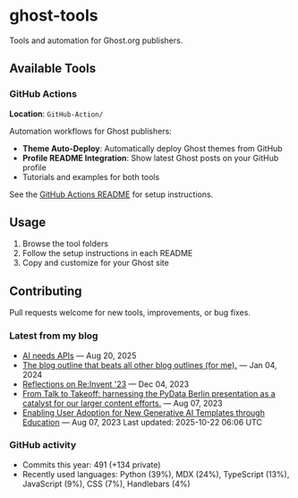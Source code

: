 # ghost-tools

Tools and automation for Ghost.org publishers.

## Available Tools

### GitHub Actions
**Location**: `GitHub-Action/`

Automation workflows for Ghost publishers:
- **Theme Auto-Deploy**: Automatically deploy Ghost themes from GitHub
- **Profile README Integration**: Show latest Ghost posts on your GitHub profile
- Tutorials and examples for both tools

See the [GitHub Actions README](GitHub-Action/README.md) for setup instructions.

## Usage

1. Browse the tool folders
2. Follow the setup instructions in each README
3. Copy and customize for your Ghost site

## Contributing

Pull requests welcome for new tools, improvements, or bug fixes.

<!-- DYNAMIC:START:blog -->
### Latest from my blog
- [AI needs APIs](https://www.erinmikailstaples.com/ai-needs-apis/) — Aug 20, 2025
- [The blog outline that beats all other blog outlines (for me).](https://www.erinmikailstaples.com/the-blog-outline-that-beats-all-other-blog-outlines/) — Jan 04, 2024
- [Reflections on Re:Invent '23](https://www.erinmikailstaples.com/reflections-on-re-invent-23/) — Dec 04, 2023
- [From Talk to Takeoff: harnessing the PyData Berlin presentation as a catalyst for our larger content efforts.](https://www.erinmikailstaples.com/from-talk-to-takeoff-harnessing-the-pydata-berlin-presentation-as-a-catalyst-for-our-larger-content-efforts/) — Aug 07, 2023
- [Enabling User Adoption for New Generative AI Templates through Education](https://www.erinmikailstaples.com/enabling-user-adoption-for-new-generative-ai-templates-through-multi-platform-education-documentation/) — Aug 07, 2023
Last updated: 2025-10-22 06:06 UTC
<!-- DYNAMIC:END:blog -->

<!-- DYNAMIC:START:stats -->
### GitHub activity
- Commits this year: 491 (+134 private)
- Recently used languages: Python (39%), MDX (24%), TypeScript (13%), JavaScript (9%), CSS (7%), Handlebars (4%)
<!-- DYNAMIC:END:stats -->

